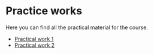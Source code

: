 # Practice works

Here you can find all the practical material for the course.

- [Practical work 1](./practical-work-1/)
- [Practical work 2](./practical-work-2/)
